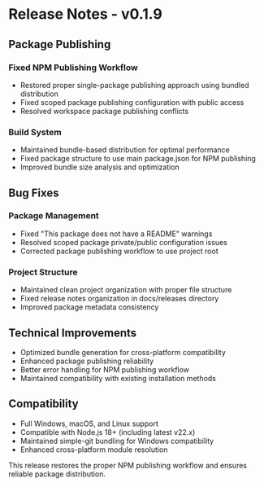 # Release Notes - v0.1.9

## Package Publishing

### Fixed NPM Publishing Workflow

- Restored proper single-package publishing approach using bundled distribution
- Fixed scoped package publishing configuration with public access
- Resolved workspace package publishing conflicts

### Build System

- Maintained bundle-based distribution for optimal performance
- Fixed package structure to use main package.json for NPM publishing
- Improved bundle size analysis and optimization

## Bug Fixes

### Package Management

- Fixed "This package does not have a README" warnings
- Resolved scoped package private/public configuration issues
- Corrected package publishing workflow to use project root

### Project Structure

- Maintained clean project organization with proper file structure
- Fixed release notes organization in docs/releases directory
- Improved package metadata consistency

## Technical Improvements

- Optimized bundle generation for cross-platform compatibility
- Enhanced package publishing reliability
- Better error handling for NPM publishing workflow
- Maintained compatibility with existing installation methods

## Compatibility

- Full Windows, macOS, and Linux support
- Compatible with Node.js 18+ (including latest v22.x)
- Maintained simple-git bundling for Windows compatibility
- Enhanced cross-platform module resolution

This release restores the proper NPM publishing workflow and ensures reliable package distribution.
